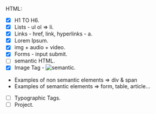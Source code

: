 HTML:

- [x] H1 TO H6.
- [x] Lists - ul ol => li.
- [x] Links - href, link, hyperlinks - a.
- [x] Lorem Ipsum.
- [x] img + audio + video.
- [x] Forms - input submit.
- [ ] semantic HTML.
- [x] Image Tag - ![semantic](https://www.w3schools.com/html/img_sem_elements.gif).
- Examples of non semantic elements => div & span <!-- this tells nothing about the content-->
- Examples of semantic elements => form, table, article...
- [ ] Typographic Tags.
- [ ] Project.
